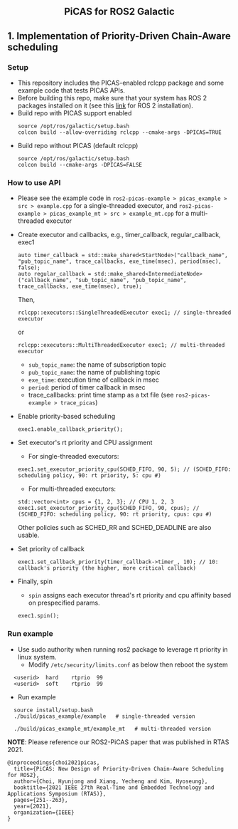<h2 align="center">PiCAS for ROS2 Galactic</h2>

## 1. Implementation of Priority-Driven Chain-Aware scheduling
### Setup
- This repository includes the PICAS-enabled rclcpp package and some example code that tests PICAS APIs.
- Before building this repo, make sure that your system has ROS 2 packages installed on it (see this [link](https://docs.ros.org/en/galactic/Installation/Ubuntu-Install-Debians.html#) for ROS 2 installation).
- Build repo with PICAS support enabled
  ```
  source /opt/ros/galactic/setup.bash
  colcon build --allow-overriding rclcpp --cmake-args -DPICAS=TRUE
  ```
- Build repo  without PICAS (default rclcpp)
  ```
  source /opt/ros/galactic/setup.bash
  colcon build --cmake-args -DPICAS=FALSE
  ```

### How to use API
- Please see the example code in `ros2-picas-example > picas_example > src > example.cpp` for a single-threaded executor, and `ros2-picas-example > picas_example_mt > src > example_mt.cpp` for a multi-threaded executor
- Create executor and callbacks, e.g., timer_callback, regular_callback, exec1
  ```
  auto timer_callback = std::make_shared<StartNode>("callback_name", "pub_topic_name", trace_callbacks, exe_time(msec), period(msec), false);
  auto regular_callback = std::make_shared<IntermediateNode>("callback_name", "sub_topic_name", "pub_topic_name", trace_callbacks, exe_time(msec), true);
  ```
  Then, 
  ```
  rclcpp::executors::SingleThreadedExecutor exec1; // single-threaded executor
  ```
  or 
  ```
  rclcpp::executors::MultiThreadedExecutor exec1; // multi-threaded executor
  ```
  - `sub_topic_name`: the name of subscription topic
  - `pub_topic_name`: the name of publishing topic
  - `exe_time`: execution time of callback in msec
  - `period`: period of timer callback in msec
  - trace_callbacks: print time stamp as a txt file (see `ros2-picas-example > trace_picas`)
  
- Enable priority-based scheduling
  ```
  exec1.enable_callback_priority();
  ```
- Set executor's rt priority and CPU assignment
  - For single-threaded executors:
  ```
  exec1.set_executor_priority_cpu(SCHED_FIFO, 90, 5); // (SCHED_FIFO: scheduling policy, 90: rt priority, 5: cpu #)
  ```  
  - For multi-threaded executors:
  ```
  std::vector<int> cpus = {1, 2, 3}; // CPU 1, 2, 3
  exec1.set_executor_priority_cpu(SCHED_FIFO, 90, cpus); // (SCHED_FIFO: scheduling policy, 90: rt priority, cpus: cpu #)
  ```
  Other policies such as SCHED_RR and SCHED_DEADLINE are also usable.
- Set priority of callback
  ```
  exec1.set_callback_priority(timer_callback->timer_, 10); // 10: callback's priority (the higher, more critical callback)
  ```
- Finally, spin
  - `spin` assigns each executor thread's rt priority and cpu affinity based on prespecified params.
  ```
  exec1.spin();
  ```
### Run example
- Use sudo authority when running ros2 package to leverage rt priority in linux system.
  - Modify `/etc/security/limits.conf` as below then reboot the system
```
  <userid>  hard    rtprio  99
  <userid>  soft    rtprio  99
```
- Run example
```
  source install/setup.bash
  ./build/picas_example/example   # single-threaded version

  ./build/picas_example_mt/example_mt   # multi-threaded version
```

**NOTE**: Please reference our ROS2-PiCAS paper that was published in RTAS 2021.
```
@inproceedings{choi2021picas,
  title={PiCAS: New Design of Priority-Driven Chain-Aware Scheduling for ROS2},
  author={Choi, Hyunjong and Xiang, Yecheng and Kim, Hyoseung},
  booktitle={2021 IEEE 27th Real-Time and Embedded Technology and Applications Symposium (RTAS)},
  pages={251--263},
  year={2021},
  organization={IEEE}
}
```
